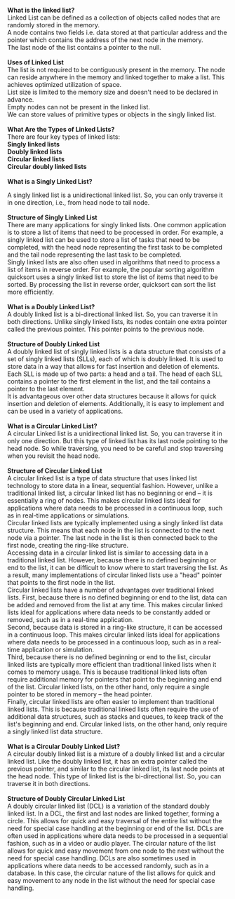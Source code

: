 <b>What is the linked list?</b>
<br>
Linked List can be defined as a collection of objects called nodes that are randomly stored in the memory.<br>
A node contains two fields i.e. data stored at that particular address and the pointer which contains the address of the next node in the memory.<br>
The last node of the list contains a pointer to the null.<br><br>
<b>Uses of Linked List</b><br>
The list is not required to be contiguously present in the memory. The node can reside anywhere in the memory and linked together to make a list. This achieves optimized utilization of space.<br>
List size is limited to the memory size and doesn't need to be declared in advance.<br>
Empty nodes can not be present in the linked list.<br>
We can store values of primitive types or objects in the singly linked list.<br><br>
<b>What Are the Types of Linked Lists?</b><br>
There are four key types of linked lists:<br>
<b>Singly linked lists<br>
Doubly linked lists<br>
Circular linked lists<br>
Circular doubly linked lists</b><br><br>
<b>What is a Singly Linked List?</b><br>
 
A singly linked list is a unidirectional linked list. So, you can only traverse it in one direction, i.e., from head node to tail node.<br>
<br><b>Structure of Singly Linked List</b> <br>
There are many applications for singly linked lists. One common application is to store a list of items that need to be processed in order. For example, a singly linked list can be used to store a list of tasks that need to be completed, with the head node representing the first task to be completed and the tail node representing the last task to be completed.<br>
Singly linked lists are also often used in algorithms that need to process a list of items in reverse order. For example, the popular sorting algorithm quicksort uses a singly linked list to store the list of items that need to be sorted. By processing the list in reverse order, quicksort can sort the list more efficiently.
<br><br><b>What is a Doubly Linked List?</b><br>
A doubly linked list is a bi-directional linked list. So, you can traverse it in both directions. Unlike singly linked lists, its nodes contain one extra pointer called the previous pointer. This pointer points to the previous node.<br>
<br><b>Structure of Doubly Linked List </b><br>
A doubly linked list of singly linked lists is a data structure that consists of a set of singly linked lists (SLLs), each of which is doubly linked. It is used to store data in a way that allows for fast insertion and deletion of elements.<br>
Each SLL is made up of two parts: a head and a tail. The head of each SLL contains a pointer to the first element in the list, and the tail contains a pointer to the last element.<br>
It is advantageous over other data structures because it allows for quick insertion and deletion of elements. Additionally, it is easy to implement and can be used in a variety of applications.<br>
<br><b>What is a Circular Linked List?</b><br>
A circular Linked list is a unidirectional linked list. So, you can traverse it in only one direction. But this type of linked list has its last node pointing to the head node. So while traversing, you need to be careful and stop traversing when you revisit the head node.<br>
<br><b>Structure of Circular Linked List </b><br>
A circular linked list is a type of data structure that uses linked list technology to store data in a linear, sequential fashion. However, unlike a traditional linked list, a circular linked list has no beginning or end – it is essentially a ring of nodes. This makes circular linked lists ideal for applications where data needs to be processed in a continuous loop, such as in real-time applications or simulations.<br>
Circular linked lists are typically implemented using a singly linked list data structure. This means that each node in the list is connected to the next node via a pointer. The last node in the list is then connected back to the first node, creating the ring-like structure.<br>
Accessing data in a circular linked list is similar to accessing data in a traditional linked list. However, because there is no defined beginning or end to the list, it can be difficult to know where to start traversing the list. As a result, many implementations of circular linked lists use a "head" pointer that points to the first node in the list.<br>
Circular linked lists have a number of advantages over traditional linked lists. First, because there is no defined beginning or end to the list, data can be added and removed from the list at any time. This makes circular linked lists ideal for applications where data needs to be constantly added or removed, such as in a real-time application.<br>
Second, because data is stored in a ring-like structure, it can be accessed in a continuous loop. This makes circular linked lists ideal for applications where data needs to be processed in a continuous loop, such as in a real-time application or simulation.<br>
Third, because there is no defined beginning or end to the list, circular linked lists are typically more efficient than traditional linked lists when it comes to memory usage. This is because traditional linked lists often require additional memory for pointers that point to the beginning and end of the list. Circular linked lists, on the other hand, only require a single pointer to be stored in memory – the head pointer.<br>
Finally, circular linked lists are often easier to implement than traditional linked lists. This is because traditional linked lists often require the use of additional data structures, such as stacks and queues, to keep track of the list's beginning and end. Circular linked lists, on the other hand, only require a singly linked list data structure.<br>
<br><b>What is a Circular Doubly Linked List?</b><br>
A circular doubly linked list is a mixture of a doubly linked list and a circular linked list. Like the doubly linked list, it has an extra pointer called the previous pointer, and similar to the circular linked list, its last node points at the head node. This type of linked list is the bi-directional list. So, you can traverse it in both directions.<br>
<br><b>Structure of Doubly Circular Linked List</b><br> 
A doubly circular linked list (DCL) is a variation of the standard doubly linked list. In a DCL, the first and last nodes are linked together, forming a circle. This allows for quick and easy traversal of the entire list without the need for special case handling at the beginning or end of the list. DCLs are often used in applications where data needs to be processed in a sequential fashion, such as in a video or audio player. The circular nature of the list allows for quick and easy movement from one node to the next without the need for special case handling. DCLs are also sometimes used in applications where data needs to be accessed randomly, such as in a database. In this case, the circular nature of the list allows for quick and easy movement to any node in the list without the need for special case handling.
 
 
 

